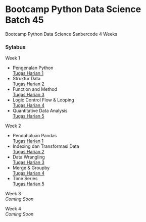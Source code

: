 # Bootcamp Python Data Science Batch 45
 Bootcamp Python Data Science Sanbercode 4 Weeks

 ### Sylabus

 Week 1

 - Pengenalan Python<br>
    [Tugas Harian 1](./week%201/Tugas%20Hari%201.ipynb)<br>
 - Struktur Data<br>
    [Tugas Harian 2](./week%201/Tugas%20Hari%202.ipynb)<br>
 - Function and Method<br>
    [Tugas Harian 3](./week%201/Tugas%20Hari%203.ipynb)<br>
 - Logic Control Flow & Looping<br>
    [Tugas Harian 4](./week%201/Tugas%20Hari%204.ipynb)<br>
 - Quantitative Data Analysis<br>
    [Tugas Harian 5](./week%201/tugas_hari_5_2.ipynb)<br>


 Week 2

 - Pendahuluan Pandas<br>
    [Tugas Harian 1](./week%202/Tugas%20Hari%201%20Pekan%202.ipynb)<br>
 - Indexing dan Transformasi Data<br>
    [Tugas Harian 2](./week%202/Tugas%20Hari%202%20Pekan%202.ipynb)<br>
 - Data Wrangling<br>
    [Tugas Harian 3](./week%202/Tugas%20Hari%203%20Pekan%202.ipynb)<br>
 - Merge & Groupby<br>
    [Tugas Harian 4](./week%202/Tugas%20Hari%204%20Pekan%202.ipynb)<br>
 - Time Series<br>
    [Tugas Harian 5](./week%202/Tugas%20Hari%205%20Pekan%202.ipynb)<br>


 Week 3<br>
 *Coming Soon*

 Week 4<br>
 *Coming Soon*

